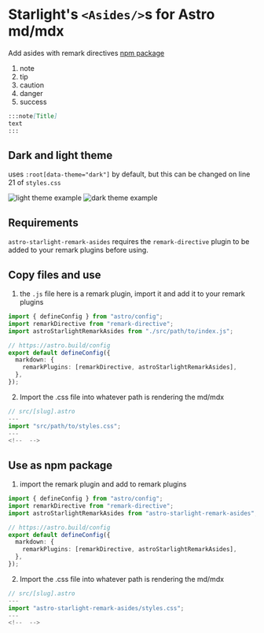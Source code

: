 # Starlight's `<Asides/>`s for Astro md/mdx

Add asides with remark directives
[npm package](https://www.npmjs.com/package/astro-starlight-remark-asides)

1. note
2. tip
3. caution
4. danger
5. success

```md
:::note[Title]
text
:::
```

## Dark and light theme

uses `:root[data-theme="dark"]` by default, but this can be changed on line 21 of `styles.css`

![light theme example](./imgs/light.png)
![dark theme example](./imgs/dark.png)

## Requirements

`astro-starlight-remark-asides` requires the `remark-directive` plugin to be added to your remark plugins before using.

## Copy files and use

1. the `.js` file here is a remark plugin, import it and add it to your remark plugins

```ts
import { defineConfig } from "astro/config";
import remarkDirective from "remark-directive";
import astroStarlightRemarkAsides from "./src/path/to/index.js";

// https://astro.build/config
export default defineConfig({
  markdown: {
    remarkPlugins: [remarkDirective, astroStarlightRemarkAsides],
  },
});
```

2. Import the .css file into whatever path is rendering the md/mdx

```ts
// src/[slug].astro
---
import "src/path/to/styles.css";
---
<!--  -->
```

## Use as npm package

1. import the remark plugin and add to remark plugins

```ts
import { defineConfig } from "astro/config";
import remarkDirective from "remark-directive";
import astroStarlightRemarkAsides from "astro-starlight-remark-asides";

// https://astro.build/config
export default defineConfig({
  markdown: {
    remarkPlugins: [remarkDirective, astroStarlightRemarkAsides],
  },
});
```

2. Import the .css file into whatever path is rendering the md/mdx

```ts
// src/[slug].astro
---
import "astro-starlight-remark-asides/styles.css";
---
<!--  -->
```
